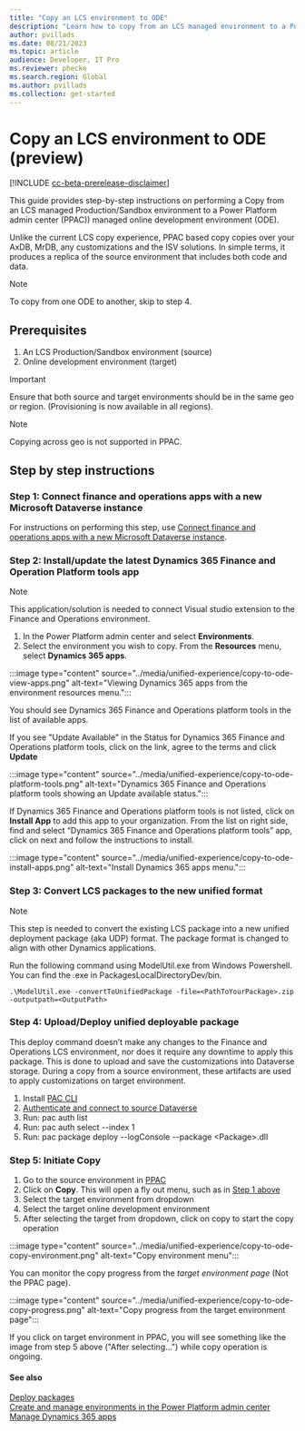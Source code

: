 ```yaml
---
title: "Copy an LCS environment to ODE"
description: "Learn how to copy from an LCS managed environment to a Power Platform admin center ODE"
author: pvillads
ms.date: 08/21/2023
ms.topic: article
audience: Developer, IT Pro
ms.reviewer: phecke
ms.search.region: Global
ms.author: pvillads
ms.collection: get-started
---
```


# Copy an LCS environment to ODE (preview)

[!INCLUDE [cc-beta-prerelease-disclaimer](../../includes/cc-beta-prerelease-disclaimer.md)]

This guide provides step-by-step instructions on performing a Copy from an LCS managed Production/Sandbox environment to a Power Platform admin center (PPAC)) managed online development environment (ODE).

Unlike the current LCS copy experience, PPAC based copy copies over your AxDB, MrDB, any customizations and the ISV solutions. In simple terms, it produces a replica of the source environment that includes both code and data.

> [!NOTE]
> To copy from one ODE to another, skip to step 4.

## Prerequisites

1. An LCS Production/Sandbox environment (source)
1. Online development environment (target)

> [!IMPORTANT]
> Ensure that both source and target environments should be in the same geo or region. (Provisioning is now available in all regions).

> [!NOTE]
> Copying across geo is not supported in PPAC.

## Step by step instructions

### Step 1: Connect finance and operations apps with a new Microsoft Dataverse instance

For instructions on performing this step, use [Connect finance and operations apps with a new Microsoft Dataverse instance](https://learn.microsoft.com/dynamics365/fin-ops-core/dev-itpro/power-platform/environment-lifecycle-connect-finops-new-dv).

### Step 2: Install/update the latest Dynamics 365 Finance and Operation Platform tools app

> [!NOTE]
> This application/solution is needed to connect Visual studio extension to the Finance and Operations environment.

1. In the Power Platform admin center and select **Environments**.
1. Select the environment you wish to copy. From the **Resources** menu, select **Dynamics 365 apps**.

:::image type="content" source="../media/unified-experience/copy-to-ode-view-apps.png" alt-text="Viewing Dynamics 365 apps from the environment resources menu.":::

You should see Dynamics 365 Finance and Operations platform tools in the list of available apps.

If you see "Update Available" in the Status for Dynamics 365 Finance and Operations platform tools, click on the link, agree to the terms and click **Update**

:::image type="content" source="../media/unified-experience/copy-to-ode-platform-tools.png" alt-text="Dynamics 365 Finance and Operations platform tools showing an Update available status.":::

If Dynamics 365 Finance and Operations platform tools is not listed, click on **Install App** to add this app to your organization.
From the list on right side, find and select “Dynamics 365 Finance and Operations platform tools” app, click on next and follow the instructions to install.

:::image type="content" source="../media/unified-experience/copy-to-ode-install-apps.png" alt-text="Install Dynamics 365 apps menu.":::

### Step 3: Convert LCS packages to the new unified format

> [!NOTE]
> This step is needed to convert the existing LCS package into a new unified deployment package (aka UDP) format. The package format is changed to align with other Dynamics applications.

Run the following command using ModelUtil.exe from Windows Powershell. You can find the .exe in PackagesLocalDirectoryDev/bin.

```
.\ModelUtil.exe -convertToUnifiedPackage -file=<PathToYourPackage>.zip -outputpath=<OutputPath>
```

### Step 4: Upload/Deploy unified deployable package

This deploy command doesn’t make any changes to the Finance and Operations LCS environment, nor does it require any downtime to apply this package. This is done to upload and save the customizations into Dataverse storage. During a copy from a source environment, these artifacts are used to apply customizations on target environment.

1. Install [PAC CLI](https://aka.ms/PowerAppsCLI)
1. [Authenticate and connect to source Dataverse](../cli/reference/auth#basic-create)
1. Run: pac auth list
1. Run: pac auth select --index 1
1. Run: pac package deploy --logConsole --package <OutputPath>\<Package>.dll

### Step 5: Initiate Copy

1. Go to the source environment in [PPAC](https://aka.ms/PPAC)
1. Click on **Copy**. This will open a fly out menu, such as in [Step 1 above](#step-1:-connect-finance-and-operations-apps-with-a-new-Microsoft-Dataverse-instance)
1. Select the target environment from dropdown
1. Select the target online development environment
1. After selecting the target from dropdown, click on copy to start the copy operation

:::image type="content" source="../media/unified-experience/copy-to-ode-copy-environment.png" alt-text="Copy environment menu":::

You can monitor the copy progress from the *target environment page* (Not the PPAC page).

:::image type="content" source="../media/unified-experience/copy-to-ode-copy-progress.png" alt-text="Copy progress from the target environment page":::

If you click on target environment in PPAC, you will see something like the image from step 5 above ("After selecting...") while copy operation is ongoing.

#### See also

[Deploy packages](deploy-packages.md)  
[Create and manage environments in the Power Platform admin center](/power-platform/admin/create-environment)  
[Manage Dynamics 365 apps](/power-platform/admin/manage-apps)
